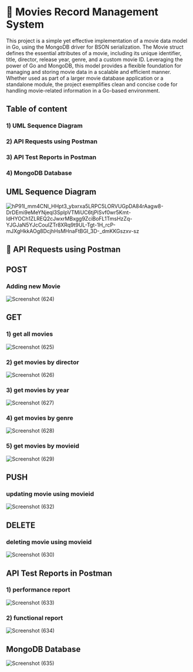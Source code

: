 # 🎥 Movies Record Management System
This project is a simple yet effective implementation of a movie data model in Go, using the MongoDB driver for BSON serialization. The Movie struct defines the essential attributes of a movie, including its unique identifier, title, director, release year, genre, and a custom movie ID. Leveraging the power of Go and MongoDB, this model provides a flexible foundation for managing and storing movie data in a scalable and efficient manner. Whether used as part of a larger movie database application or a standalone module, the project exemplifies clean and concise code for handling movie-related information in a Go-based environment.

## Table of content

### 1) UML Sequence Diagram
### 2) API Requests using Postman 
### 3) API Test Reports in Postman
### 4) MongoDB Database

## UML Sequence Diagram
![hP91I_mm4CNl_HHpt3_ybxrxa5LRPC5LORVUGpDA84rAagw8-DrDEmi9eMeYNjeql3SplpVTMiUC6tjPiSvf0wr5Kmt-IdHYOCh1ZLREQ2cJwxrMBxgg9ZciBoFL1TmsHzZq-YJGJaN5YJcCouIZTr8XRq9t9UL-Tgt-1H_rcP-mJXgHkkAOg8DcjhHsMHnaFtBGI_3D-_dmKKGszxv-sz](https://github.com/avgAnimeOtaku/gofr-RestAPI/assets/54050376/522af2de-e794-4bc7-b5ec-c0188a995467)

## 🔗 API Requests using Postman

## POST

### Adding new Movie
![Screenshot (624)](https://github.com/avgAnimeOtaku/gofr-RestAPI/assets/54050376/ab8c0a95-fddb-45a0-b59d-56cacc310f35)

## GET

### 1) get all movies
![Screenshot (625)](https://github.com/avgAnimeOtaku/gofr-RestAPI/assets/54050376/f51eb4b9-e0f8-47d6-8709-d8c37ac87816)

### 2) get movies by director
![Screenshot (626)](https://github.com/avgAnimeOtaku/gofr-RestAPI/assets/54050376/fd915aaf-ac5a-4332-8662-13271250efef)

### 3) get movies by year
![Screenshot (627)](https://github.com/avgAnimeOtaku/gofr-RestAPI/assets/54050376/2f958a15-c793-4201-a362-7c680f107376)

### 4) get movies by genre
![Screenshot (628)](https://github.com/avgAnimeOtaku/gofr-RestAPI/assets/54050376/6b94ee12-dc0a-45d4-86bc-1ba9ba72cb0f)

### 5) get movies by movieid
![Screenshot (629)](https://github.com/avgAnimeOtaku/gofr-RestAPI/assets/54050376/5a9c0ed6-180b-4a9d-a9b4-708ef6e0d886)

## PUSH

### updating movie using movieid
![Screenshot (632)](https://github.com/avgAnimeOtaku/gofr-RestAPI/assets/54050376/3ad5dce3-dbe9-4193-8e1d-e0c79f7886eb)

## DELETE

### deleting movie using movieid
![Screenshot (630)](https://github.com/avgAnimeOtaku/gofr-RestAPI/assets/54050376/43456997-b047-40f5-9c98-ed21f0dbe729)

## API Test Reports in Postman

### 1) performance report
![Screenshot (633)](https://github.com/avgAnimeOtaku/gofr-RestAPI/assets/54050376/e871853e-9dd5-4a9a-b3d8-e3354e716f68)

### 2) functional report
![Screenshot (634)](https://github.com/avgAnimeOtaku/gofr-RestAPI/assets/54050376/f4d450ad-516f-4377-9ce4-3f3d806c4541)

## MongoDB Database
![Screenshot (635)](https://github.com/avgAnimeOtaku/gofr-RestAPI/assets/54050376/b3b8788d-96f5-495a-8301-f91fe364ac22)


